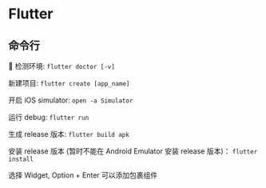 # Flutter

## 命令行

检测环境: `flutter doctor [-v]`

新建项目: `flutter create [app_name]`

开启 iOS simulator: `open -a Simulator`

运行 debug: `flutter run`

生成 release 版本: `flutter build apk`

安装 release 版本 (暂时不能在 Android Emulator 安装 release 版本)： `flutter install`

选择 Widget, Option + Enter 可以添加包裹组件
